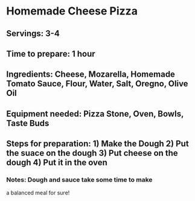 # Homemade Cheese Pizza

## Servings: 3-4

## Time to prepare: 1 hour

## Ingredients: Cheese, Mozarella, Homemade Tomato Sauce, Flour, Water, Salt, Oregno, Olive Oil


## Equipment needed: Pizza Stone, Oven, Bowls, Taste Buds


## Steps for preparation: 1) Make the Dough 2) Put the suace on the dough 3) Put cheese on the dough 4) Put it in the oven



### Notes: Dough and sauce take some time to make
a balanced meal for sure!

